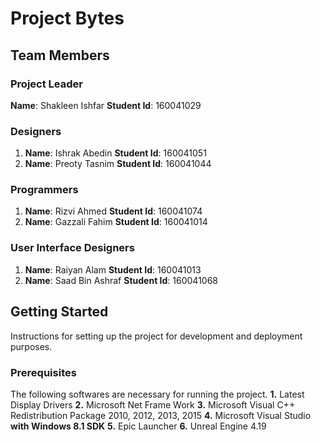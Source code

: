 # **Project Bytes**

## **Team Members**

### **Project Leader**
   **Name**: Shakleen Ishfar
   **Student Id**: 160041029
   
### **Designers**
1. **Name**: Ishrak Abedin
   **Student Id**: 160041051
2. **Name**: Preoty Tasnim
   **Student Id**: 160041044
   
### **Programmers**
1. **Name**: Rizvi Ahmed
   **Student Id**: 160041074
2. **Name**: Gazzali Fahim
   **Student Id**: 160041014
   
### **User Interface Designers**
1. **Name**: Raiyan Alam
   **Student Id**: 160041013
2. **Name**: Saad Bin Ashraf
   **Student Id**: 160041068
   

## **Getting Started**
Instructions for setting up the project for development and deployment purposes.

### **Prerequisites**
The following softwares are necessary for running the project.
    **1.** Latest Display Drivers
    **2.** Microsoft Net Frame Work
    **3.** Microsoft Visual C++ Redistribution Package 2010, 2012, 2013, 2015
    **4.** Microsoft Visual Studio **with Windows 8.1 SDK**
    **5.** Epic Launcher
    **6.** Unreal Engine 4.19
    
